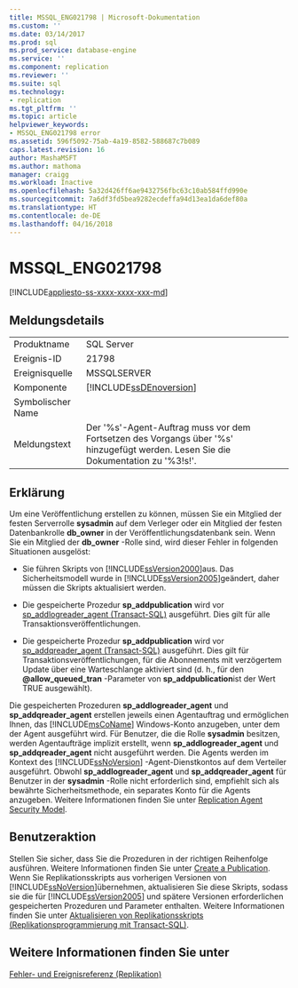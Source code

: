 ```yaml
---
title: MSSQL_ENG021798 | Microsoft-Dokumentation
ms.custom: ''
ms.date: 03/14/2017
ms.prod: sql
ms.prod_service: database-engine
ms.service: ''
ms.component: replication
ms.reviewer: ''
ms.suite: sql
ms.technology:
- replication
ms.tgt_pltfrm: ''
ms.topic: article
helpviewer_keywords:
- MSSQL_ENG021798 error
ms.assetid: 596f5092-75ab-4a19-8582-588687c7b089
caps.latest.revision: 16
author: MashaMSFT
ms.author: mathoma
manager: craigg
ms.workload: Inactive
ms.openlocfilehash: 5a32d426ff6ae9432756fbc63c10ab584ffd990e
ms.sourcegitcommit: 7a6df3fd5bea9282ecdeffa94d13ea1da6def80a
ms.translationtype: HT
ms.contentlocale: de-DE
ms.lasthandoff: 04/16/2018
---
```

# <a name="mssqleng021798"></a>MSSQL_ENG021798
[!INCLUDE[appliesto-ss-xxxx-xxxx-xxx-md](../../includes/appliesto-ss-xxxx-xxxx-xxx-md.md)]
    
## <a name="message-details"></a>Meldungsdetails  
  
|||  
|-|-|  
|Produktname|SQL Server|  
|Ereignis-ID|21798|  
|Ereignisquelle|MSSQLSERVER|  
|Komponente|[!INCLUDE[ssDEnoversion](../../includes/ssdenoversion-md.md)]|  
|Symbolischer Name||  
|Meldungstext|Der '%s'-Agent-Auftrag muss vor dem Fortsetzen des Vorgangs über '%s' hinzugefügt werden. Lesen Sie die Dokumentation zu '%3!s!'.|  
  
## <a name="explanation"></a>Erklärung  
 Um eine Veröffentlichung erstellen zu können, müssen Sie ein Mitglied der festen Serverrolle **sysadmin** auf dem Verleger oder ein Mitglied der festen Datenbankrolle **db_owner** in der Veröffentlichungsdatenbank sein. Wenn Sie ein Mitglied der **db_owner** -Rolle sind, wird dieser Fehler in folgenden Situationen ausgelöst:  
  
-   Sie führen Skripts von [!INCLUDE[ssVersion2000](../../includes/ssversion2000-md.md)]aus. Das Sicherheitsmodell wurde in [!INCLUDE[ssVersion2005](../../includes/ssversion2005-md.md)]geändert, daher müssen die Skripts aktualisiert werden.  
  
-   Die gespeicherte Prozedur **sp_addpublication** wird vor [sp_addlogreader_agent &#40;Transact-SQL&#41;](../../relational-databases/system-stored-procedures/sp-addlogreader-agent-transact-sql.md) ausgeführt. Dies gilt für alle Transaktionsveröffentlichungen.  
  
-   Die gespeicherte Prozedur **sp_addpublication** wird vor [sp_addqreader_agent &#40;Transact-SQL&#41;](../../relational-databases/system-stored-procedures/sp-addqreader-agent-transact-sql.md) ausgeführt. Dies gilt für Transaktionsveröffentlichungen, für die Abonnements mit verzögertem Update über eine Warteschlange aktiviert sind (d. h., für den **@allow_queued_tran** -Parameter von **sp_addpublication**ist der Wert TRUE ausgewählt).  
  
 Die gespeicherten Prozeduren **sp_addlogreader_agent** und **sp_addqreader_agent** erstellen jeweils einen Agentauftrag und ermöglichen Ihnen, das [!INCLUDE[msCoName](../../includes/msconame-md.md)] Windows-Konto anzugeben, unter dem der Agent ausgeführt wird. Für Benutzer, die die Rolle **sysadmin** besitzen, werden Agentaufträge implizit erstellt, wenn **sp_addlogreader_agent** und **sp_addqreader_agent** nicht ausgeführt werden. Die Agents werden im Kontext des [!INCLUDE[ssNoVersion](../../includes/ssnoversion-md.md)] -Agent-Dienstkontos auf dem Verteiler ausgeführt. Obwohl **sp_addlogreader_agent** und **sp_addqreader_agent** für Benutzer in der **sysadmin** -Rolle nicht erforderlich sind, empfiehlt sich als bewährte Sicherheitsmethode, ein separates Konto für die Agents anzugeben. Weitere Informationen finden Sie unter [Replication Agent Security Model](../../relational-databases/replication/security/replication-agent-security-model.md).  
  
## <a name="user-action"></a>Benutzeraktion  
 Stellen Sie sicher, dass Sie die Prozeduren in der richtigen Reihenfolge ausführen. Weitere Informationen finden Sie unter [Create a Publication](../../relational-databases/replication/publish/create-a-publication.md). Wenn Sie Replikationsskripts aus vorherigen Versionen von [!INCLUDE[ssNoVersion](../../includes/ssnoversion-md.md)]übernehmen, aktualisieren Sie diese Skripts, sodass sie die für [!INCLUDE[ssVersion2005](../../includes/ssversion2005-md.md)] und spätere Versionen erforderlichen gespeicherten Prozeduren und Parameter enthalten. Weitere Informationen finden Sie unter [Aktualisieren von Replikationsskripts &#40;Replikationsprogrammierung mit Transact-SQL&#41;](../../relational-databases/replication/administration/upgrade-replication-scripts-replication-transact-sql-programming.md).  
  
## <a name="see-also"></a>Weitere Informationen finden Sie unter  
 [Fehler- und Ereignisreferenz &#40;Replikation&#41;](../../relational-databases/replication/errors-and-events-reference-replication.md)  
  
  
